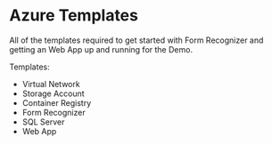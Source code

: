 # Azure Templates

All of the templates required to get started with Form Recognizer and getting an Web App up and running for the Demo.

Templates:

* Virtual Network
* Storage Account
* Container Registry
* Form Recognizer
* SQL Server
* Web App